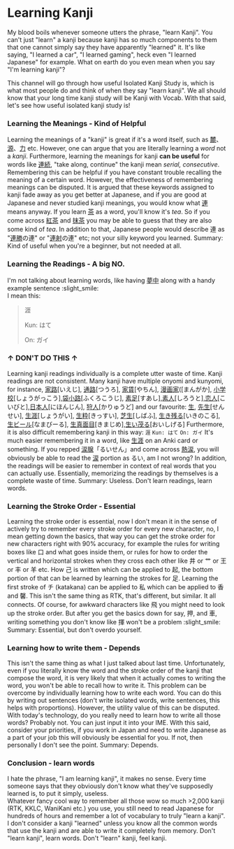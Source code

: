 # Learning Kanji

My blood boils whenever someone utters the phrase, "learn Kanji". 
You can't just "learn" a kanji because kanji has so much components to them that one cannot simply say they have apparently "learned" it. It's like saying, "I learned a car", "I learned gaming", heck even "I learned Japanese" for example. What on earth do you even mean when you say "I'm learning kanji"?

This channel will go through how useful Isolated Kanji Study is, which is what most people do and think of when they say "learn kanji". We all should know that your long time kanji study will be Kanji with Vocab. With that said, let's see how useful isolated kanji study is!

### Learning the Meanings - Kind of Helpful

Learning the meanings of a "kanji" is great if it's a word itself, such as [麓](https://jisho.org/search/%20%23kanji%20%E9%BA%93)、[源](https://jisho.org/search/%20%23kanji%20%E6%BA%90)、[力](https://jisho.org/search/%20%23kanji%20%E5%8A%9B) etc. However, one can argue that you are literally learning a *word* not a *kanji*. 
Furthermore, learning the meanings for kanji **can be useful** for words like [連続](https://jisho.org/word/%E9%80%A3%E7%B6%9A), "take along, continue" the kanji mean *serial, consecutive*. Remembering this can be helpful if you have constant trouble recalling the meaning of a certain word. However, the effectiveness of remembering meanings can be disputed. It is argued that these keywords assigned to kanji fade away as you get better at Japanese, and if you are good at Japanese and never studied kanji meanings, you would know what [連](https://jisho.org/search/%E9%80%A3%20%23kanji) means anyway. If you learn [茶](https://jisho.org/search/%E8%8C%B6%20%23kanji) as a word, you'll know it's *tea*. So if you come across [紅茶](https://jisho.org/word/%E7%B4%85%E8%8C%B6) and [抹茶](https://jisho.org/search/%E6%8A%B9%E8%8C%B6) you may be able to guess that they are also some kind of *tea*. 
In addition to that, Japanese people would describe 連 as "[連勝](https://jisho.org/word/%E9%80%A3%E5%8B%9D)の連" or "[連射](https://jisho.org/word/%E9%80%A3%E5%B0%84)の連" etc; not your silly keyword you learned.
Summary: Kind of useful when you're a beginner, but not needed at all.

### Learning the Readings - A big NO.
I'm not talking about learning words, like having [夢中](https://jisho.org/word/%E5%A4%A2%E4%B8%AD) along with a handy example sentence :slight_smile:  
I mean this:
>涯
>
> Kun: はて
>
> On: ガイ

### ↑ __**DON'T**__ **DO THIS** ↑

Learning kanji readings individually is a complete utter waste of time. Kanji readings are not consistent. Many kanji have multiple onyomi and kunyomi, for instance, [家路](https://jisho.org/word/%E5%AE%B6%E8%B7%AF)[いえじ], [通路](https://jisho.org/word/%E9%80%9A%E8%B7%AF)[つうろ], [家賃](https://jisho.org/word/%E5%AE%B6%E8%B3%83)[やちん], [漫画家](https://jisho.org/word/%E6%BC%AB%E7%94%BB%E5%AE%B6)([まんがか], [小学校](https://jisho.org/word/小学校)[しょうがっこう],[袋小路](https://jisho.org/word/袋小路)[ふくろこうじ], [素足](https://jisho.org/word/素足)[すあし],[素人](https://jisho.org/word/素人)[しろうと],[恋人](https://jisho.org/word/恋人)[こいびと],[日本人](https://jisho.org/word/日本人)[にほんじん], [狩人](https://jisho.org/word/狩人)[かりゅうど] and our favourite: [生](https://jisho.org/search/%20%23kanji%20%E7%94%9F), [先生](https://jisho.org/word/先生/)[せんせい], [生涯](https://jisho.org/word/生涯)[しょうがい], [生粋](https://jisho.org/word/生粋)[きっすい], [芝生](https://jisho.org/word/芝生)[しばふ], [生き残る](https://jisho.org/word/生き残る)[いきのこる], [生ビール](https://jisho.org/word/生き残る)[なまびーる], [生真面目](https://jisho.org/word/生真面目)[きまじめ],[生い茂る](https://jisho.org/word/生い茂る)[おいしげる]
Furthermore, it is also difficult remembering kanji in this way:
`涯`
`Kun: はて`
`On: ガイ`
It's much easier remembering it in a word, like [生涯](https://jisho.org/word/生涯) on an Anki card or something. 
If you repped [涙腺](https://jisho.org/word/涙腺)「るいせん」and come across [熱涙](https://jisho.org/word/熱涙), you will obviously be able to read the [涙](https://jisho.org/search/%E6%B6%99%20%23kanji) portion as るい, am I not wrong?
In addition, the readings will be easier to remember in context of real words that you can actually use. Essentially, memorizing the readings by themselves is a complete waste of time.
Summary: Useless. Don't learn readings, learn words.

### Learning the Stroke Order - Essential
Learning the stroke order is essential, now I don't mean it in the sense of actively try to remember every stroke order for every new character, no, I mean getting down the basics, that way you can get the stroke order for new characters right with 90% accuracy, for example the rules for writing boxes like 口 and what goes inside them, or rules for how to order the vertical and horizontal strokes when they cross each other like 井 or 艹 or 王 or 丰 or 羊 etc. How 己 is written which can be applied to 起, the bottom portion of that can be learned by learning the strokes for 足. Learning the first stroke of チ (katakana) can be applied to 私 which can be applied to 香 and 馨. This isn't the same thing as RTK, that's different, but similar. It all connects. Of course, for awkward characters like 飛 you might need to look up the stroke order. But after you get the basics down for say, 押, and 車, writing something you don't know like 揮 won't be a problem :slight_smile:
Summary: Essential, but don't overdo yourself.

### Learning how to write them - Depends
This isn't the same thing as what I just talked about last time. 
Unfortunately, even if you literally know the word and the stroke order of the kanji that compose the word, it is very likely that when it actually comes to writing the word, you won't be able to recall how to write it. This problem can be overcome by individually learning how to write each word. You can do this by writing out sentences (don't write isolated words, write sentences, this helps with proportions). However, the utility value of this can be disputed.
With today's technology, do you really need to learn how to write all those words? Probably not. You can just input it into your IME. 
With this said, consider your priorities, if you work in Japan and need to write Japanese as a part of your job this will obviously be essential for you. If not, then personally I don't see the point.
Summary: Depends.

### Conclusion - learn words
I hate the phrase, "I am learning kanji", it makes no sense. Every time someone says that they obviously don't know what they've supposedly learned is, to put it simply, useless.  
Whatever fancy cool way to remember all those wow so much >2,000 kanji (RTK, KKLC, WaniKani etc.) you use, you still need to read Japanese for hundreds of hours and remember a lot of vocabulary to truly "learn a kanji".
I don't consider a kanji "learned" unless you know all the common words that use the kanji and are able to write it completely from memory.
Don't "learn kanji", learn words.
Don't "learn" kanji, feel kanji.